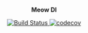 <p align="center">
    <b>Meow DI</b>
</p>

<p align="center">
<a href="https://travis-ci.org/aachurin/meow.di">
    <img src="https://travis-ci.org/aachurin/meow.di.svg?branch=master" alt="Build Status">
</a>
<a href="https://codecov.io/gh/aachurin/meow.di">
    <img src="https://codecov.io/gh/aachurin/meow.di/branch/master/graph/badge.svg" alt="codecov">
</a>
<!--a href="https://pypi.python.org/pypi/apistar">
    <img src="https://badge.fury.io/py/apistar.svg" alt="Package version">
</a-->
</p>
